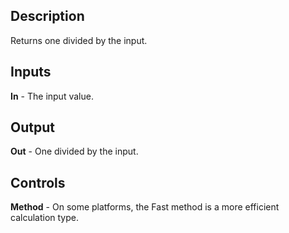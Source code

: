 ## Description
Returns one divided by the input.

## Inputs
**In** - The input value.

## Output
**Out** - One divided by the input.

## Controls
**Method** - On some platforms, the Fast method is a more efficient calculation type.